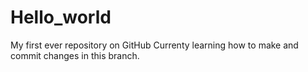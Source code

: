 # Hello_world
My first ever repository on GitHub
Currenty learning how to make and commit changes in this branch.
